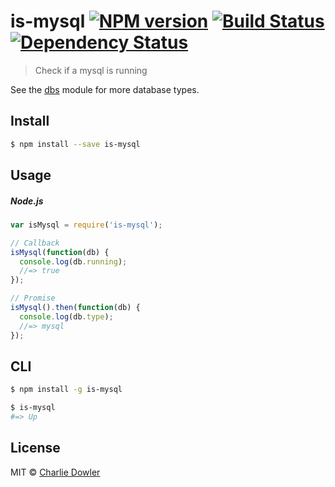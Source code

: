 # is-mysql [![NPM version][npm-image]][npm-url] [![Build Status][travis-image]][travis-url] [![Dependency Status][depstat-image]][depstat-url]

> Check if a mysql is running

See the [dbs](https://github.com/charliedowler/dbs) module for more database types.


## Install

```sh
$ npm install --save is-mysql
```


## Usage

##### Node.js

```js
var isMysql = require('is-mysql');

// Callback
isMysql(function(db) {
  console.log(db.running);
  //=> true
});

// Promise
isMysql().then(function(db) {
  console.log(db.type);
  //=> mysql
});
```


## CLI

```sh
$ npm install -g is-mysql
```

```sh
$ is-mysql
#=> Up
```


## License

MIT © [Charlie Dowler](http://charliedowler.com)

[npm-url]: https://npmjs.org/package/is-mysql
[npm-image]: https://badge.fury.io/js/is-mysql.png

[travis-url]: http://travis-ci.org/charliedowler/is-mysql
[travis-image]: https://secure.travis-ci.org/charliedowler/is-mysql.png?branch=master

[depstat-url]: https://david-dm.org/charliedowler/is-mysql
[depstat-image]: https://david-dm.org/charliedowler/is-mysql.png